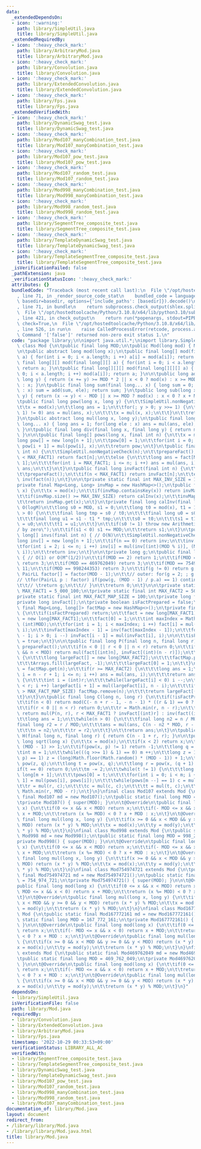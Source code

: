 ```yaml
---
data:
  _extendedDependsOn:
  - icon: ':warning:'
    path: library/SimpleUtil.java
    title: library/SimpleUtil.java
  _extendedRequiredBy:
  - icon: ':heavy_check_mark:'
    path: library/ArbitraryMod.java
    title: library/ArbitraryMod.java
  - icon: ':heavy_check_mark:'
    path: library/Convolution.java
    title: library/Convolution.java
  - icon: ':heavy_check_mark:'
    path: library/ExtendedConvolution.java
    title: library/ExtendedConvolution.java
  - icon: ':heavy_check_mark:'
    path: library/Fps.java
    title: library/Fps.java
  _extendedVerifiedWith:
  - icon: ':heavy_check_mark:'
    path: library/DynamicSwag_test.java
    title: library/DynamicSwag_test.java
  - icon: ':heavy_check_mark:'
    path: library/Mod107_manyCombination_test.java
    title: library/Mod107_manyCombination_test.java
  - icon: ':heavy_check_mark:'
    path: library/Mod107_pow_test.java
    title: library/Mod107_pow_test.java
  - icon: ':heavy_check_mark:'
    path: library/Mod107_random_test.java
    title: library/Mod107_random_test.java
  - icon: ':heavy_check_mark:'
    path: library/Mod998_manyCombination_test.java
    title: library/Mod998_manyCombination_test.java
  - icon: ':heavy_check_mark:'
    path: library/Mod998_random_test.java
    title: library/Mod998_random_test.java
  - icon: ':heavy_check_mark:'
    path: library/SegmentTree_composite_test.java
    title: library/SegmentTree_composite_test.java
  - icon: ':heavy_check_mark:'
    path: library/TemplateDynamicSwag_test.java
    title: library/TemplateDynamicSwag_test.java
  - icon: ':heavy_check_mark:'
    path: library/TemplateSegmentTree_composite_test.java
    title: library/TemplateSegmentTree_composite_test.java
  _isVerificationFailed: false
  _pathExtension: java
  _verificationStatusIcon: ':heavy_check_mark:'
  attributes: {}
  bundledCode: "Traceback (most recent call last):\n  File \"/opt/hostedtoolcache/Python/3.10.8/x64/lib/python3.10/site-packages/onlinejudge_verify/documentation/build.py\"\
    , line 71, in _render_source_code_stat\n    bundled_code = language.bundle(stat.path,\
    \ basedir=basedir, options={'include_paths': [basedir]}).decode()\n  File \"/opt/hostedtoolcache/Python/3.10.8/x64/lib/python3.10/site-packages/onlinejudge_verify/languages/user_defined.py\"\
    , line 71, in bundle\n    return subprocess.check_output(shlex.split(command))\n\
    \  File \"/opt/hostedtoolcache/Python/3.10.8/x64/lib/python3.10/subprocess.py\"\
    , line 421, in check_output\n    return run(*popenargs, stdout=PIPE, timeout=timeout,\
    \ check=True,\n  File \"/opt/hostedtoolcache/Python/3.10.8/x64/lib/python3.10/subprocess.py\"\
    , line 526, in run\n    raise CalledProcessError(retcode, process.args,\nsubprocess.CalledProcessError:\
    \ Command '['false']' returned non-zero exit status 1.\n"
  code: "package library;\n\nimport java.util.*;\nimport library.SimpleUtil;\n\nabstract\
    \ class Mod {\n\tpublic final long MOD;\n\tpublic Mod(long mod) { MOD = mod; }\n\
    \n\tpublic abstract long mod(long x);\n\tpublic final long[] mod(final long[]\
    \ a) { for(int i = 0; i < a.length; i ++) a[i] = mod(a[i]); return a; }\n\tpublic\
    \ final long[][] mod(final long[][] a) { for(int i = 0; i < a.length; i ++) mod(a[i]);\
    \ return a; }\n\tpublic final long[][][] mod(final long[][][] a) { for(int i =\
    \ 0; i < a.length; i ++) mod(a[i]); return a; }\n\n\tpublic long add(long x, final\
    \ long y) { return (x += y) >= MOD * 2 || x < 0 ? mod(x) : x >= MOD ? x - MOD\
    \ : x; }\n\tpublic final long sum(final long... x) { long sum = 0; for(long ele\
    \ : x) sum = add(sum, ele); return sum; }\n\tpublic long sub(long x, final long\
    \ y) { return (x -= y) < - MOD || x >= MOD ? mod(x) : x < 0 ? x + MOD : x; }\n\
    \tpublic final long pow(long x, long y) {\n\t\tSimpleUtil.nonNegativeCheck(y);\n\
    \t\tx = mod(x);\n\t\tlong ans = 1;\n\t\tfor(; y > 0; y >>= 1) {\n\t\t\tif((y &\
    \ 1) != 0) ans = mul(ans, x);\n\t\t\tx = mul(x, x);\n\t\t}\n\t\treturn ans;\n\t\
    }\n\tpublic abstract long mul(long x, long y);\n\tpublic final long mul(final\
    \ long... x) { long ans = 1; for(long ele : x) ans = mul(ans, ele); return ans;\
    \ }\n\tpublic final long div(final long x, final long y) { return mul(x, inv(y));\
    \ }\n\n\tpublic final long[] pows(long x, final int n) {\n\t\tx = mod(x);\n\t\t\
    long pow[] = new long[n + 1];\n\t\tpow[0] = 1;\n\t\tfor(int i = 0; i < n; i ++)\
    \ pow[i + 1] = mul(pow[i], x);\n\t\treturn pow;\n\t}\n\tpublic final long fact(final\
    \ int n) {\n\t\tSimpleUtil.nonNegativeCheck(n);\n\t\tprepareFact();\n\t\tif(n\
    \ < MAX_FACT1) return fact[n];\n\t\telse {\n\t\t\tlong ans = fact[MAX_FACT1 -\
    \ 1];\n\t\t\tfor(int i = MAX_FACT1; i <= n; i ++) ans = mul(ans, i);\n\t\t\treturn\
    \ ans;\n\t\t}\n\t}\n\tpublic final long invFact(final int n) {\n\t\tSimpleUtil.nonNegativeCheck(n);\n\
    \t\tprepareFact();\n\t\tif(n < MAX_FACT1) return invFact[n];\n\t\telse return\
    \ inv(fact(n));\n\t}\n\n\tprivate static final int MAX_INV_SIZE = 100_100;\n\t\
    private final Map<Long, Long> invMap = new HashMap<>();\n\tpublic final long inv(long\
    \ x) {\n\t\tx = mod(x);\n\t\tif(invMap.containsKey(x)) return invMap.get(x);\n\
    \t\tif(invMap.size() >= MAX_INV_SIZE) return calInv(x);\n\t\tinvMap.put(x, calInv(x));\n\
    \t\treturn invMap.get(x);\n\t}\n\tprivate final long calInv(final long x) { //\
    \ O(logM)\n\t\tlong s0 = MOD, s1 = 0;\n\t\tlong t0 = mod(x), t1 = 1;\n\t\twhile(t0\
    \ > 0) {\n\t\t\tfinal long tmp = s0 / t0;\n\t\t\tfinal long u0 = s0 - t0 * tmp;\n\
    \t\t\tfinal long u1 = s1 - t1 * tmp;\n\t\t\ts0 = t0;\n\t\t\ts1 = t1;\n\t\t\tt0\
    \ = u0;\n\t\t\tt1 = u1;\n\t\t}\n\t\tif(s0 != 1) throw new ArithmeticException(\"\
    / by zero\");\n\t\tif(s1 < 0) s1 += MOD;\n\t\treturn s1;\n\t}\n\tpublic final\
    \ long[] invs(final int n) { // O(N)\n\t\tSimpleUtil.nonNegativeCheck(n);\n\t\t\
    long inv[] = new long[n + 1];\n\t\tif(n == 0) return inv;\n\t\tinv[1] = 1;\n\t\
    \tfor(int i = 2; i <= n; i ++) inv[i] = mul(inv[(int)(MOD % i)], (MOD - MOD /\
    \ i));\n\t\treturn inv;\n\t}\n\n\tprivate long g;\n\tpublic final long primitiveRoot()\
    \ { // O(1) or O(M^(1/2))\n\t\tif(MOD == 2) return 1;\n\t\tif(MOD == 167772161)\
    \ return 3;\n\t\tif(MOD == 469762049) return 3;\n\t\tif(MOD == 754974721) return\
    \ 11;\n\t\tif(MOD == 998244353) return 3;\n\t\tif(g != 0) return g;\n\n\t\t//\
    \ PairLL factor[] = factor(MOD - 1);\n\t\t// outer: for(g = 2; ; g ++) {\n\t\t\
    // \tfor(PairLL p : factor) if(pow(g, (MOD - 1) / p.a) == 1) continue outer;\n\
    \t\t// \treturn g;\n\t\t// }\n\t\treturn 0;\n\t}\n\n\tprivate static final int\
    \ MAX_FACT1 = 5_000_100;\n\tprivate static final int MAX_FACT2 = 500_100;\n\t\
    private static final int MAX_FACT_MAP_SIZE = 100;\n\tprivate long fact[];\n\t\
    private long invFact[];\n\tprivate boolean isFactPrepared = false;\n\tprivate\
    \ final Map<Long, long[]> factMap = new HashMap<>();\n\tprivate final void prepareFact()\
    \ {\n\t\tif(isFactPrepared) return;\n\t\tfact = new long[MAX_FACT1];\n\t\tinvFact\
    \ = new long[MAX_FACT1];\n\t\tfact[0] = 1;\n\t\tint maxIndex = Math.min(MAX_FACT1,\
    \ (int)MOD);\n\t\tfor(int i = 1; i < maxIndex; i ++) fact[i] = mul(fact[i - 1],\
    \ i);\n\t\tinvFact[maxIndex - 1] = inv(fact[maxIndex - 1]);\n\t\tfor(int i = maxIndex\
    \ - 1; i > 0; i --) invFact[i - 1] = mul(invFact[i], i);\n\n\t\tisFactPrepared\
    \ = true;\n\t}\n\n\tpublic final long P(final long n, final long r) {\n\t\tif(!isFactPrepared)\
    \ prepareFact();\n\t\tif(n < 0 || r < 0 || n < r) return 0;\n\t\tif(n < MAX_FACT1\
    \ && n < MOD) return mul(fact[(int)n], invFact[(int)(n - r)]);\n\t\tif(!factMap.containsKey(n))\
    \ {\n\t\t\tlong largeFact[] = new long[MAX_FACT2];\n\t\t\tfactMap.put(n, largeFact);\n\
    \t\t\tArrays.fill(largeFact, -1);\n\t\t\tlargeFact[0] = 1;\n\t\t}\n\t\tlong largeFact[]\
    \ = factMap.get(n);\n\t\tif(r >= MAX_FACT2) {\n\t\t\tlong ans = 1;\n\t\t\tfor(long\
    \ i = n - r + 1; i <= n; i ++) ans = mul(ans, i);\n\t\t\treturn ans;\n\t\t}else\
    \ {\n\t\t\tint i = (int)r;\n\t\t\twhile(largeFact[i] < 0) i --;\n\t\t\tfor(; i\
    \ < r; i ++) largeFact[i + 1] = mul(largeFact[i], n - i);\n\t\t\tif(factMap.size()\
    \ > MAX_FACT_MAP_SIZE) factMap.remove(n);\n\t\t\treturn largeFact[(int)r];\n\t\
    \t}\n\t}\n\tpublic final long C(long n, long r) {\n\t\tif(!isFactPrepared) prepareFact();\n\
    \t\tif(n < 0) return mod(C(- n + r - 1, - n - 1) * ((r & 1) == 0 ? 1 : -1));\n\
    \t\tif(r < 0 || n < r) return 0;\n\t\tr = Math.min(r, n - r);\n\t\tif(n < MOD)\
    \ return mul(P(n, r), r < MAX_FACT1 ? invFact[(int)r] : inv(fact((int)r)));\n\n\
    \t\tlong ans = 1;\n\t\twhile(n > 0) {\n\t\t\tfinal long n2 = n / MOD;\n\t\t\t\
    final long r2 = r / MOD;\n\t\t\tans = mul(ans, C(n - n2 * MOD, r - r2 * MOD));\n\
    \t\t\tn = n2;\n\t\t\tr = r2;\n\t\t}\n\t\treturn ans;\n\t}\n\tpublic final long\
    \ H(final long n, final long r) { return C(n - 1 + r, r); }\n\n\tpublic final\
    \ long sqrt(long x) {\n\t\tx = mod(x);\n\t\tif(x < 2) return x;\n\t\tlong p =\
    \ (MOD - 1) >> 1;\n\t\tif(pow(x, p) != 1) return -1;\n\t\tlong q = MOD - 1;\n\t\
    \tint m = 1;\n\t\twhile(((q >>= 1) & 1) == 0) m ++;\n\t\tlong z = 1;\n\t\twhile(pow(z,\
    \ p) == 1) z = (long)Math.floor(Math.random() * (MOD - 1)) + 1;\n\t\tlong c =\
    \ pow(z, q);\n\t\tlong t = pow(x, q);\n\t\tlong r = pow(x, (q + 1) >> 1);\n\t\t\
    if(t == 0) return 0;\n\t\tm -= 2;\n\t\twhile(t != 1) {\n\t\t\tlong pows[] = new\
    \ long[m + 1];\n\t\t\tpows[0] = t;\n\t\t\tfor(int i = 0; i < m; i ++) pows[i +\
    \ 1] = mul(pows[i], pows[i]);\n\t\t\twhile(pows[m --] == 1) c = mul(c, c);\n\t\
    \t\tr = mul(r, c);\n\t\t\tc = mul(c, c);\n\t\t\tt = mul(t, c);\n\t\t}\n\t\treturn\
    \ Math.min(r, MOD - r);\n\t}\n}\nfinal class Mod107 extends Mod {\n\tpublic static\
    \ final Mod107 md = new Mod107();\n\tpublic static final long MOD = 1_000_000_007;\n\
    \tprivate Mod107() { super(MOD); }\n\n\t@Override\n\tpublic final long mod(long\
    \ x) {\n\t\tif(0 <= x && x < MOD) return x;\n\t\tif(- MOD <= x && x < 0) return\
    \ x + MOD;\n\t\treturn (x %= MOD) < 0 ? x + MOD : x;\n\t}\n\t@Override\n\tpublic\
    \ final long mul(long x, long y) {\n\t\tif(x >= 0 && x < MOD && y >= 0 && y <\
    \ MOD) return (x * y) % MOD;\n\t\tx = mod(x);\n\t\ty = mod(y);\n\t\treturn (x\
    \ * y) % MOD;\n\t}\n}\nfinal class Mod998 extends Mod {\n\tpublic static final\
    \ Mod998 md = new Mod998();\n\tpublic static final long MOD = 998_244_353;\n\t\
    private Mod998() { super(MOD); }\n\n\t@Override\n\tpublic final long mod(long\
    \ x) {\n\t\tif(0 <= x && x < MOD) return x;\n\t\tif(- MOD <= x && x < 0) return\
    \ x + MOD;\n\t\treturn (x %= MOD) < 0 ? x + MOD : x;\n\t}\n\t@Override\n\tpublic\
    \ final long mul(long x, long y) {\n\t\tif(x >= 0 && x < MOD && y >= 0 && y <\
    \ MOD) return (x * y) % MOD;\n\t\tx = mod(x);\n\t\ty = mod(y);\n\t\treturn (x\
    \ * y) % MOD;\n\t}\n}\nfinal class Mod754974721 extends Mod {\n\tpublic static\
    \ final Mod754974721 md = new Mod754974721();\n\tpublic static final long MOD\
    \ = 754_974_721;\n\tprivate Mod754974721() { super(MOD); }\n\n\t@Override\n\t\
    public final long mod(long x) {\n\t\tif(0 <= x && x < MOD) return x;\n\t\tif(-\
    \ MOD <= x && x < 0) return x + MOD;\n\t\treturn (x %= MOD) < 0 ? x + MOD : x;\n\
    \t}\n\t@Override\n\tpublic final long mul(long x, long y) {\n\t\tif(x >= 0 &&\
    \ x < MOD && y >= 0 && y < MOD) return (x * y) % MOD;\n\t\tx = mod(x);\n\t\ty\
    \ = mod(y);\n\t\treturn (x * y) % MOD;\n\t}\n}\nfinal class Mod167772161 extends\
    \ Mod {\n\tpublic static final Mod167772161 md = new Mod167772161();\n\tpublic\
    \ static final long MOD = 167_772_161;\n\tprivate Mod167772161() { super(MOD);\
    \ }\n\n\t@Override\n\tpublic final long mod(long x) {\n\t\tif(0 <= x && x < MOD)\
    \ return x;\n\t\tif(- MOD <= x && x < 0) return x + MOD;\n\t\treturn (x %= MOD)\
    \ < 0 ? x + MOD : x;\n\t}\n\t@Override\n\tpublic final long mul(long x, long y)\
    \ {\n\t\tif(x >= 0 && x < MOD && y >= 0 && y < MOD) return (x * y) % MOD;\n\t\t\
    x = mod(x);\n\t\ty = mod(y);\n\t\treturn (x * y) % MOD;\n\t}\n}\nfinal class Mod469762049\
    \ extends Mod {\n\tpublic static final Mod469762049 md = new Mod469762049();\n\
    \tpublic static final long MOD = 469_762_049;\n\tprivate Mod469762049() { super(MOD);\
    \ }\n\n\t@Override\n\tpublic final long mod(long x) {\n\t\tif(0 <= x && x < MOD)\
    \ return x;\n\t\tif(- MOD <= x && x < 0) return x + MOD;\n\t\treturn (x %= MOD)\
    \ < 0 ? x + MOD : x;\n\t}\n\t@Override\n\tpublic final long mul(long x, long y)\
    \ {\n\t\tif(x >= 0 && x < MOD && y >= 0 && y < MOD) return (x * y) % MOD;\n\t\t\
    x = mod(x);\n\t\ty = mod(y);\n\t\treturn (x * y) % MOD;\n\t}\n}"
  dependsOn:
  - library/SimpleUtil.java
  isVerificationFile: false
  path: library/Mod.java
  requiredBy:
  - library/Convolution.java
  - library/ExtendedConvolution.java
  - library/ArbitraryMod.java
  - library/Fps.java
  timestamp: '2022-10-29 00:33:53+09:00'
  verificationStatus: LIBRARY_ALL_AC
  verifiedWith:
  - library/SegmentTree_composite_test.java
  - library/TemplateSegmentTree_composite_test.java
  - library/DynamicSwag_test.java
  - library/TemplateDynamicSwag_test.java
  - library/Mod107_pow_test.java
  - library/Mod107_random_test.java
  - library/Mod998_manyCombination_test.java
  - library/Mod998_random_test.java
  - library/Mod107_manyCombination_test.java
documentation_of: library/Mod.java
layout: document
redirect_from:
- /library/library/Mod.java
- /library/library/Mod.java.html
title: library/Mod.java
---
```

